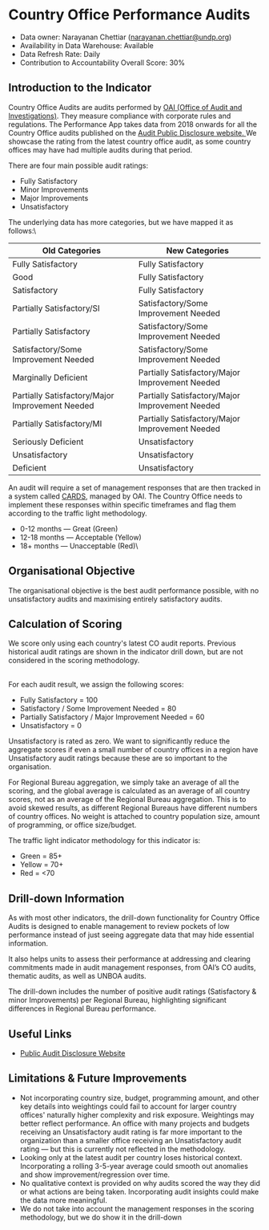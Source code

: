 # Country Office Performance Audits

* Data owner: Narayanan Chettiar ([narayanan.chettiar@undp.org](mailto:narayanan.chettiar@undp.org))&#x20;
* Availability in Data Warehouse: Available&#x20;
* Data Refresh Rate: Daily&#x20;
* Contribution to Accountability Overall Score: 30%

## Introduction to the Indicator

Country Office Audits are audits performed by [OAI (Office of Audit and Investigations)](https://www.undp.org/accountability/audit-and-investigations). They measure compliance with corporate rules and regulations. The Performance App takes data from 2018 onwards for all the Country Office audits published on the [Audit Public Disclosure website. ](https://audit-public-disclosure.undp.org/)We showcase the rating from the latest country office audit, as some country offices may have had multiple audits during that period.&#x20;

There are four main possible audit ratings:

* Fully Satisfactory
* Minor Improvements
* Major Improvements
* Unsatisfactory

The underlying data has more categories, but we have mapped it as follows:\


| Old Categories                                  | New Categories                                  |
| ----------------------------------------------- | ----------------------------------------------- |
| Fully Satisfactory                              | Fully Satisfactory                              |
| Good                                            | Fully Satisfactory                              |
| Satisfactory                                    | Fully Satisfactory                              |
| Partially Satisfactory/SI                       | Satisfactory/Some Improvement Needed            |
| Partially Satisfactory                          | Satisfactory/Some Improvement Needed            |
| Satisfactory/Some Improvement Needed            | Satisfactory/Some Improvement Needed            |
| Marginally Deficient                            | Partially Satisfactory/Major Improvement Needed |
| Partially Satisfactory/Major Improvement Needed | Partially Satisfactory/Major Improvement Needed |
| Partially Satisfactory/MI                       | Partially Satisfactory/Major Improvement Needed |
| Seriously Deficient                             | Unsatisfactory                                  |
| Unsatisfactory                                  | Unsatisfactory                                  |
| Deficient                                       | Unsatisfactory                                  |



An audit will require a set of management responses that are then tracked in a system called [CARDS](https://cards.undp.org/), managed by OAI. The Country Office needs to implement these responses within specific timeframes and flag them according to the traffic light methodology.&#x20;

* 0-12 months — Great (Green)
* 12-18 months — Acceptable (Yellow)
* 18+ months — Unacceptable (Red)\


## Organisational Objective



The organisational objective is the best audit performance possible, with no unsatisfactory audits and maximising entirely satisfactory audits.&#x20;

## Calculation of Scoring

We score only using each country's latest CO audit reports. Previous historical audit ratings are shown in the indicator drill down, but are not considered in the scoring methodology.&#x20;

\
For each audit result, we assign the following scores:

* Fully Satisfactory = 100
* Satisfactory / Some Improvement Needed = 80
* Partially Satisfactory / Major Improvement Needed = 60
* Unsatisfactory = 0

Unsatisfactory is rated as zero. We want to significantly reduce the aggregate scores if even a small number of country offices in a region have Unsatisfactory audit ratings because these are so important to the organisation.&#x20;

For Regional Bureau aggregation, we simply take an average of all the scoring, and the global average is calculated as an average of all country scores, not as an average of the Regional Bureau aggregation. This is to avoid skewed results, as different Regional Bureaus have different numbers of country offices. No weight is attached to country population size, amount of programming, or office size/budget.

The traffic light indicator methodology for this indicator is:

* Green = 85+
* Yellow = 70+
* Red = <70&#x20;

## Drill-down Information&#x20;

As with most other indicators, the drill-down functionality for Country Office Audits is designed to enable management to review pockets of low performance instead of just seeing aggregate data that may hide essential information.&#x20;

It also helps units to assess their performance at addressing and clearing commitments made in audit management responses, from OAI’s CO audits, thematic audits, as well as UNBOA audits.

The drill-down includes the number of positive audit ratings (Satisfactory & minor Improvements) per Regional Bureau, highlighting significant differences in Regional Bureau performance.&#x20;

## Useful Links

* [Public Audit Disclosure Website](https://audit-public-disclosure.undp.org/)

## Limitations & Future Improvements &#x20;

* Not incorporating country size, budget, programming amount, and other key details into weightings could fail to account for larger country offices' naturally higher complexity and risk exposure. Weightings may better reflect performance. An office with many projects and budgets receiving an Unsatisfactory audit rating is far more important to the organization than a smaller office receiving an Unsatisfactory audit rating — but this is currently not reflected in the methodology.&#x20;
* Looking only at the latest audit per country loses historical context. Incorporating a rolling 3-5-year average could smooth out anomalies and show improvement/regression over time.
* No qualitative context is provided on why audits scored the way they did or what actions are being taken. Incorporating audit insights could make the data more meaningful.
* We do not take into account the management responses in the scoring methodology, but we do show it in the drill-down
